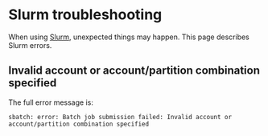 # Slurm troubleshooting

When using [Slurm](slurm.md), unexpected things may happen.
This page describes Slurm errors.

## Invalid account or account/partition combination specified

The full error message is:

```
sbatch: error: Batch job submission failed: Invalid account or account/partition combination specified
```



